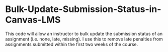 # Bulk-Update-Submission-Status-in-Canvas-LMS
This code will allow an instructor to bulk update the submission status of an assignment (i.e. none, late, missing). I use this to remove late penalties from assignments submitted within the first two weeks of the course.

